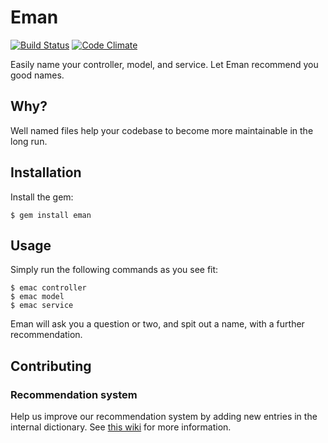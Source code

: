 # Eman

[![Build Status](https://travis-ci.org/sungwoncho/eman.svg?branch=master)](https://travis-ci.org/sungwoncho/eman)
[![Code Climate](https://codeclimate.com/github/sungwoncho/eman/badges/gpa.svg)](https://codeclimate.com/github/sungwoncho/eman)

Easily name your controller, model, and service. Let Eman recommend you good names.

## Why?

Well named files help your codebase to become more maintainable in the long run.

## Installation

Install the gem:

    $ gem install eman


## Usage

Simply run the following commands as you see fit:

    $ emac controller
    $ emac model
    $ emac service

Eman will ask you a question or two, and spit out a name, with a further recommendation.

## Contributing

### Recommendation system

Help us improve our recommendation system by adding new entries in the internal dictionary. See [this wiki](https://github.com/sungwoncho/eman/wiki/Internal-Dictionary) for more information.
